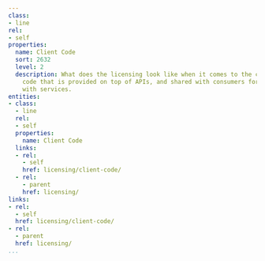 ```yaml
---
class:
- line
rel:
- self
properties:
  name: Client Code
  sort: 2632
  level: 2
  description: What does the licensing look like when it comes to the client side
    code that is provided on top of APIs, and shared with consumers for integrating
    with services.
entities:
- class:
  - line
  rel:
  - self
  properties:
    name: Client Code
  links:
  - rel:
    - self
    href: licensing/client-code/
  - rel:
    - parent
    href: licensing/
links:
- rel:
  - self
  href: licensing/client-code/
- rel:
  - parent
  href: licensing/
...
```

